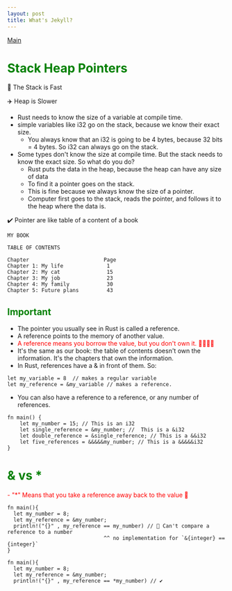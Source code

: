```yaml
---
layout: post
title: What's Jekyll?
---
```


[Main](./index.md)

# <font color="green">Stack Heap Pointers</font>

🚀 The Stack is Fast

✈️ Heap is Slower

- Rust needs to know the size of a variable at compile time.
- simple variables like i32 go on the stack, because we know their exact size.
  - You always know that an i32 is going to be 4 bytes, because 32 bits = 4 bytes. So i32 can always go on the stack.
- Some types don't know the size at compile time. But the stack needs to know the exact size. So what do you do?
  - Rust puts the data in the heap, because the heap can have any size of data
  - To find it a pointer goes on the stack.
  - This is fine because we always know the size of a pointer.
  - Computer first goes to the stack, reads the pointer, and follows it to the heap where the data is.

✔️ Pointer are like table of a content of a book

```
MY BOOK

TABLE OF CONTENTS

Chapter                        Page
Chapter 1: My life              1
Chapter 2: My cat               15
Chapter 3: My job               23
Chapter 4: My family            30
Chapter 5: Future plans         43
```

## <font color="green">Important</font>

- The pointer you usually see in Rust is called a reference.
- A reference points to the memory of another value.
- <font color="red">A reference means you borrow the value, but you don't own it. 🦀🦀🦀🦀</font>
- It's the same as our book: the table of contents doesn't own the information. It's the chapters that own the information.
- In Rust, references have a & in front of them. So:

```
let my_variable = 8  // makes a regular variable
let my_reference = &my_variable // makes a reference.
```

- You can also have a reference to a reference, or any number of references.

```
fn main() {
    let my_number = 15; // This is an i32
    let single_reference = &my_number; //  This is a &i32
    let double_reference = &single_reference; // This is a &&i32
    let five_references = &&&&&my_number; // This is a &&&&&i32
}
```

# <font color="green">& vs \*</font>

<font color="red"> - "\*" Means that you take a reference away back to the value 🦀</font>

```
fn main(){
  let my_number = 8;
  let my_reference = &my_number;
  println!("{}" , my_reference == my_number) // 🛑 Can't compare a reference to a number
                               ^^ no implementation for `&{integer} == {integer}`
}
```

```
fn main(){
  let my_number = 8;
  let my_reference = &my_number;
  println!("{}" , my_reference == *my_number) // ✔️

```
